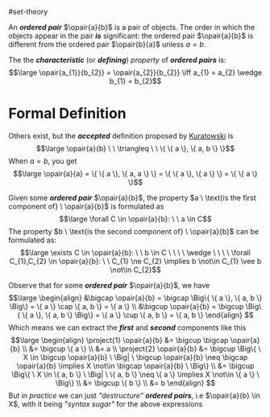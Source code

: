 #set-theory

An ***ordered pair*** $\opair{a}{b}$ is a pair of objects. The order in which the objects appear in the pair ***is*** significant: the ordered pair $\opair{a}{b}$ is different from the ordered pair $\opair{b}{a}$ unless $a=b$. 

The the ***characteristic*** (or ***defining***) *property* of ***ordered pairs*** is:
$$\large \opair{a_{1}}{b_{2}} = \opair{a_{2}}{b_{2}} \iff a_{1} = a_{2} \wedge b_{1} = b_{2}$$

# Formal Definition
Others exist, but the ***accepted*** definition proposed by [Kuratowski](https://en.wikipedia.org/wiki/Kazimierz_Kuratowski) is
$$\large \opair{a}{b} \ \ \triangleq \ \ \{ \{ a \}, \{ a, b \} \}$$
When $a = b$, you get
$$\large \opair{a}{a} = \{ \{ a \}, \{ a, a \} \} = \{ \{ a \}, \{ a \} \} = \{ \{ a \} \}$$

Given some ***ordered pair*** $\opair{a}{b}$, the property $a \ \text{is the first component of} \ \opair{a}{b}$ is formulated as
$$\large \forall C \in \opair{a}{b}: \ \ a \in C$$
The property $b \ \text{is the second component of} \ \opair{a}{b}$ can be formulated as:
$$\large \exists C \in \opair{a}{b}: \ \ b \in C \ \ \ \ \wedge \ \ \ \ \forall C_{1},C_{2} \in \opair{a}{b}: \ \ C_{1} \ne C_{2} \implies b \not\in C_{1} \vee b \not\in C_{2}$$

Observe that for some ***ordered pair*** $\opair{a}{b}$, we have
$$\large
\begin{align}
&\bigcap \opair{a}{b} = \bigcap \Big\{ \{ a \}, \{ a, b \}  \Big\} = \{ a \} \cap \{ a, b \} = \{ a \} \\
&\bigcup \opair{a}{b} = \bigcup \Big\{ \{ a \}, \{ a, b \}  \Big\} = \{ a \} \cup \{ a, b \} = \{ a, b \}
\end{align}
$$
Which means we can extract the ***first*** and ***second*** components like this
$$\large
\begin{align}
\project{1} \opair{a}{b} &= \bigcup \bigcap \opair{a}{b} \\
&= \bigcup \{ a \} \\
&= a \\
\project{2} \opair{a}{b} &= \bigcup \Big\{ \ X \in \bigcup \opair{a}{b} \ \Big| \ \bigcup \opair{a}{b} \neq \bigcap \opair{a}{b} \implies X \not\in \bigcap \opair{a}{b} \ \Big\} \\
&= \bigcup \Big\{ \ X \in \{ a, b \} \ \Big| \ \{ a, b \} \neq \{ a \} \implies X \not\in \{ a \} \ \Big\} \\
&= \bigcup \{ b \} \\
&= b
\end{align}
$$
But in *practice* we can just *"destructure"* ***ordered pairs***, i.e $\opair{a}{b} \in X$, with it being *"syntax sugar"* for the above expressions
